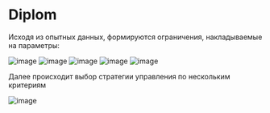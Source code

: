 # Diplom
Исходя из опытных данных, формируются ограничения, накладываемые на параметры:

![image](https://user-images.githubusercontent.com/98751135/164974537-3dbc1196-e700-4937-b9db-6838519bc7bf.png)
![image](https://user-images.githubusercontent.com/98751135/164974584-edb91967-0e30-4a7e-91c7-9c51cc474d11.png)
![image](https://user-images.githubusercontent.com/98751135/164974603-d6b21cbe-37f6-4354-b4f4-062d74d44bd7.png)
![image](https://user-images.githubusercontent.com/98751135/164974616-a731c215-5d50-4872-ab65-0c24e0295a62.png)
![image](https://user-images.githubusercontent.com/98751135/164974622-89576793-d8a2-43d7-8a58-d32b6353cbe3.png)

Далее происходит выбор стратегии управления по нескольким критериям

![image](https://user-images.githubusercontent.com/98751135/164974715-3e1a0707-bde7-4fd6-89a3-6183bec2fca7.png)
